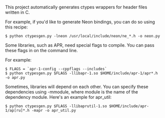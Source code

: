 This project automatically generates ctypes wrappers for header files written in C.

For example, if you'd like to generate Neon bindings, you can do so using this recipe:

    $ python ctypesgen.py -lneon /usr/local/include/neon/ne_*.h -o neon.py

Some libraries, such as APR, need special flags to compile. You can pass these flags in on the command line.

For example:

    $ FLAGS = `apr-1-config --cppflags --includes`
    $ python ctypesgen.py $FLAGS -llibapr-1.so $HOME/include/apr-1/apr*.h -o apr.py

Sometimes, libraries will depend on each other. You can specify these dependencies using -mmodule, where module is the name of the dependency module. Here's an example for apr_util:

    $ python ctypesgen.py $FLAGS -llibaprutil-1.so $HOME/include/apr-1/ap[ru]*.h -mapr -o apr_util.py
  


 